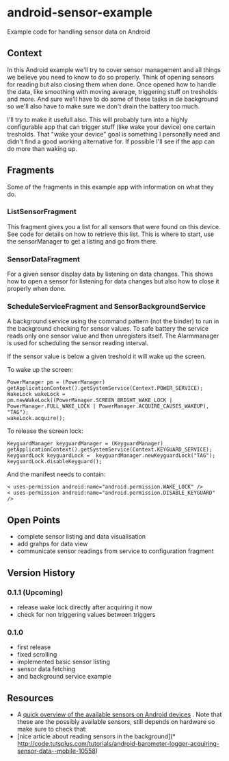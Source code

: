 android-sensor-example
======================

Example code for handling sensor data on Android

## Context

In this Android example we'll try to cover sensor management and all things we believe you need to
know to do so properly. Think of opening sensors for reading but also closing them when done. Once
opened how to handle the data, like smoothing with moving average, triggering stuff on tresholds
and more. And sure we'll have to do some of these tasks in de background so we'll also have to make
sure we don't drain the battery too much.

I'll try to make it usefull also. This will probably turn into a highly configurable app that can
trigger stuff (like wake your device) one certain tresholds. That "wake your device" goal is
something I personally need and didn't find a good working alternative for. If possible I'll see
if the app can do more than waking up.

## Fragments

Some of the fragments in this example app with information on what they do.

### ListSensorFragment

This fragment gives you a list for all sensors that were found on this device. See code for details
on how to retrieve this list. This is where to start, use the sensorManager to get a listing
and go from there.

### SensorDataFragment

For a given sensor display data by listening on data changes. This shows how to open a sensor for
listening for data changes but also how to close it properly when done.

### ScheduleServiceFragment and SensorBackgroundService

A background service using the command pattern (not the binder) to run in the background checking
for sensor values. To safe battery the service reads only one sensor value and then unregisters
itself. The Alarmmanager is used for scheduling the sensor reading interval.

If the sensor value is below a given treshold it will wake up the screen.

To wake up the screen:

    PowerManager pm = (PowerManager) getApplicationContext().getSystemService(Context.POWER_SERVICE);
    WakeLock wakeLock = pm.newWakeLock((PowerManager.SCREEN_BRIGHT_WAKE_LOCK | PowerManager.FULL_WAKE_LOCK | PowerManager.ACQUIRE_CAUSES_WAKEUP), "TAG");
    wakeLock.acquire();

To release the screen lock:

    KeyguardManager keyguardManager = (KeyguardManager) getApplicationContext().getSystemService(Context.KEYGUARD_SERVICE);
    KeyguardLock keyguardLock =  keyguardManager.newKeyguardLock("TAG");
    keyguardLock.disableKeyguard();

And the manifest needs to contain:

    < uses-permission android:name="android.permission.WAKE_LOCK" />
    < uses-permission android:name="android.permission.DISABLE_KEYGUARD" />

## Open Points

* complete sensor listing and data visualisation
* add grahps for data view
* communicate sensor readings from service to configuration fragment

## Version History

### 0.1.1 (Upcoming)

* release wake lock directly after acquiring it now
* check for non triggering values between triggers

### 0.1.0

* first release
* fixed scrolling
* implemented basic sensor listing
* sensor data fetching
* and background service example

## Resources

* A [quick overview of the available sensors on Android devices](http://developer.android.com/guide/topics/sensors/sensors_overview.html)
. Note that these are the possibly available sensors, still depends on hardware so make sure to
check that:
* [nice article about reading sensors in the background](* http://code.tutsplus.com/tutorials/android-barometer-logger-acquiring-sensor-data--mobile-10558)




